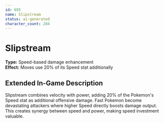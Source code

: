 ```yaml
---
id: 695
name: Slipstream
status: ai-generated
character_count: 284
---
```


# Slipstream

**Type:** Speed-based damage enhancement  
**Effect:** Moves use 20% of its Speed stat additionally

## Extended In-Game Description
Slipstream combines velocity with power, adding 20% of the Pokemon's Speed stat as additional offensive damage. Fast Pokemon become devastating attackers where higher Speed directly boosts damage output. This creates synergy between speed and power, making speed investment valuable.